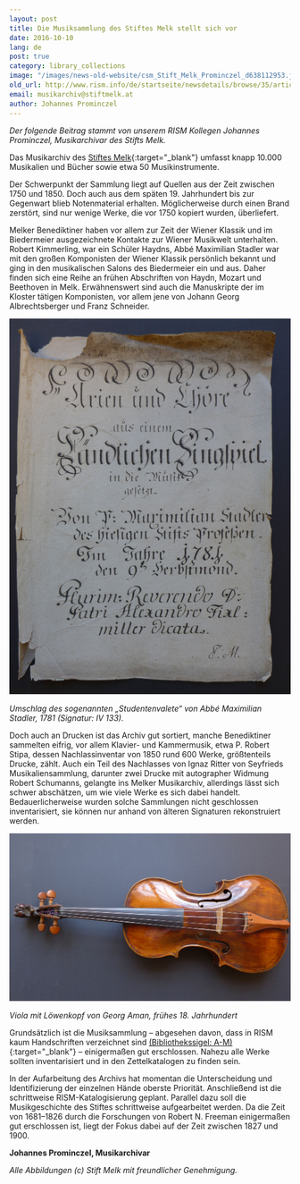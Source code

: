 ```yaml
---
layout: post
title: Die Musiksammlung des Stiftes Melk stellt sich vor
date: 2016-10-10
lang: de
post: true
category: library_collections
image: "/images/news-old-website/csm_Stift_Melk_Prominczel_d638112953.jpg"
old_url: http://www.rism.info/de/startseite/newsdetails/browse/35/article/64/presenting-the-music-collection-at-melk-abbey.html
email: musikarchiv@stiftmelk.at
author: Johannes Prominczel
---
```


_Der folgende Beitrag stammt von unserem RISM Kollegen Johannes Prominczel, Musikarchivar des Stifts Melk._


Das Musikarchiv des [Stiftes Melk](https://www.stiftmelk.at/){:target="_blank"} umfasst knapp 10.000 Musikalien und Bücher sowie etwa 50 Musikinstrumente.

Der Schwerpunkt der Sammlung liegt auf Quellen aus der Zeit zwischen 1750 und 1850. Doch auch aus dem späten 19. Jahrhundert bis zur Gegenwart blieb Notenmaterial erhalten. Möglicherweise durch einen Brand zerstört, sind nur wenige Werke, die vor 1750 kopiert wurden, überliefert.

Melker Benediktiner haben vor allem zur Zeit der Wiener Klassik und im Biedermeier ausgezeichnete Kontakte zur Wiener Musikwelt unterhalten. Robert Kimmerling, war ein Schüler Haydns, Abbé Maximilian Stadler war mit den großen Komponisten der Wiener Klassik persönlich bekannt und ging in den musikalischen Salons des Biedermeier ein und aus. Daher finden sich eine Reihe an frühen Abschriften von Haydn, Mozart und Beethoven in Melk. Erwähnenswert sind auch die Manuskripte der im Kloster tätigen Komponisten, vor allem jene von Johann Georg Albrechtsberger und Franz Schneider.

![Cover of the](/resources-old-website/news/Stift_Melk_IV_133_Studentenvalete.jpg)

_Umschlag des sogenannten „Studentenvalete“ von Abbé Maximilian Stadler, 1781 (Signatur: IV 133)._

Doch auch an Drucken ist das Archiv gut sortiert, manche Benediktiner sammelten eifrig, vor allem Klavier- und Kammermusik, etwa P. Robert Stipa, dessen Nachlassinventar von 1850 rund 600 Werke, größtenteils Drucke, zählt. Auch ein Teil des Nachlasses von Ignaz Ritter von Seyfrieds Musikaliensammlung, darunter zwei Drucke mit autographer Widmung Robert Schumanns, gelangte ins Melker Musikarchiv, allerdings lässt sich schwer abschätzen, um wie viele Werke es sich dabei handelt. Bedauerlicherweise wurden solche Sammlungen nicht geschlossen inventarisiert, sie können nur anhand von älteren Signaturen rekonstruiert werden.

![Viola in Melk collection](/resources-old-website/news/Stift_Melk_Viola.jpg)

_Viola_ _mit Löwenkopf von Georg Aman, frühes 18. Jahrhundert_

Grundsätzlich ist die Musiksammlung – abgesehen davon, dass in RISM kaum Handschriften verzeichnet sind [(Bibliothekssigel: A-M)](https://opac.rism.info/search?View=rism&siglum=A-M&Language=en){:target="_blank"} – einigermaßen gut erschlossen. Nahezu alle Werke sollten inventarisiert und in den Zettelkatalogen zu finden sein.

In der Aufarbeitung des Archivs hat momentan die Unterscheidung und Identifizierung der einzelnen Hände oberste Priorität. Anschließend ist die schrittweise RISM-Katalogisierung geplant. Parallel dazu soll die Musikgeschichte des Stiftes schrittweise aufgearbeitet werden. Da die Zeit von 1681–1826 durch die Forschungen von Robert N. Freeman einigermaßen gut erschlossen ist, liegt der Fokus dabei auf der Zeit zwischen 1827 und 1900.

**Johannes Prominczel, Musikarchivar**

_Alle Abbildungen (c) Stift Melk mit freundlicher Genehmigung._
